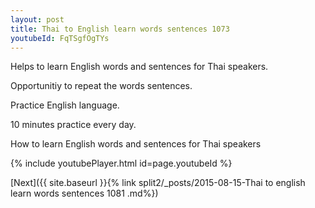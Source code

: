 ```yaml
---
layout: post
title: Thai to English learn words sentences 1073 
youtubeId: FqTSgfOgTYs
---
```

 
 
Helps to learn English words and sentences for Thai speakers.

Opportunitiy to repeat the words sentences. 

Practice English language. 
 
10 minutes practice every day. 
 
How to learn English words and sentences for Thai speakers 
 
{% include youtubePlayer.html id=page.youtubeId %}
 
 
[Next]({{ site.baseurl }}{% link  split2/_posts/2015-08-15-Thai to english learn words sentences 1081 .md%})
 
